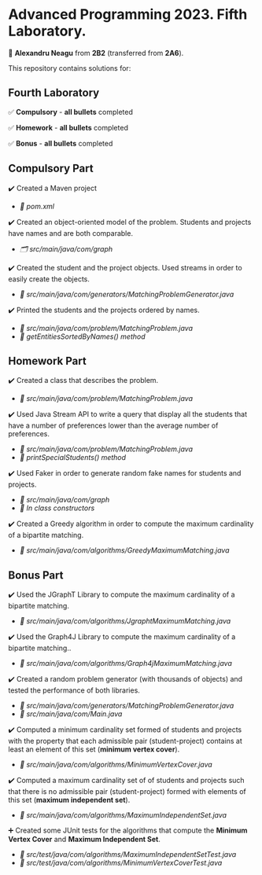 # Advanced Programming 2023. Fifth Laboratory.

:adult: **Alexandru Neagu** from **2B2** (transferred from **2A6**).

This repository contains solutions for:

## Fourth Laboratory ##

:white_check_mark: **Compulsory** - **all bullets** completed

:white_check_mark: **Homework** - **all bullets** completed

:white_check_mark: **Bonus** - **all bullets** completed

## Compulsory Part ##

:heavy_check_mark: Created a Maven project
  - _:file_folder: pom.xml_

:heavy_check_mark: Created an object-oriented model of the problem. Students and projects have names and are both comparable.
  - _:card_index_dividers: src/main/java/com/graph_
  
:heavy_check_mark: Created the student and the project objects. Used streams in order to easily create the objects.
  - _:file_folder: src/main/java/com/generators/MatchingProblemGenerator.java_

:heavy_check_mark: Printed the students and the projects ordered by names.
  - _:file_folder: src/main/java/com/problem/MatchingProblem.java_
  - _:page_with_curl: getEntitiesSortedByNames() method_
  
## Homework Part ##

:heavy_check_mark: Created a class that describes the problem.
  - _:file_folder: src/main/java/com/problem/MatchingProblem.java_

:heavy_check_mark: Used Java Stream API to write a query that display all the students that have a number of preferences lower than the average number of preferences.
  - _:file_folder: src/main/java/com/problem/MatchingProblem.java_
  - _:page_with_curl: printSpecialStudents() method_

:heavy_check_mark: Used Faker in order to generate random fake names for students and projects.
  - _:file_folder: src/main/java/com/graph_
  -  _:page_with_curl: In class constructors_

:heavy_check_mark: Created a Greedy algorithm in order to compute the maximum cardinality of a bipartite matching.
  - _:file_folder: src/main/java/com/algorithms/GreedyMaximumMatching.java_

## Bonus Part ##

:heavy_check_mark: Used the JGraphT Library to compute the maximum cardinality of a bipartite matching.
  - _:file_folder: src/main/java/com/algorithms/JgraphtMaximumMatching.java_

:heavy_check_mark: Used the Graph4J Library to compute the maximum cardinality of a bipartite matching..
  - _:file_folder: src/main/java/com/algorithms/Graph4jMaximumMatching.java_

:heavy_check_mark: Created a random problem generator (with thousands of objects) and tested the performance of both libraries.
  - _:file_folder: src/main/java/com/generators/MatchingProblemGenerator.java_
  - _:file_folder: src/main/java/com/Main.java_

:heavy_check_mark: Computed a minimum cardinality set formed of students and projects with the property that each admissible pair (student-project) contains at least an element of this set (**minimum vertex cover**).
  - _:file_folder: src/main/java/com/algorithms/MinimumVertexCover.java_

:heavy_check_mark: Computed a maximum cardinality set of of students and projects such that there is no admissible pair (student-project) formed with elements of this set (**maximum independent set**).
  - _:file_folder: src/main/java/com/algorithms/MaximumIndependentSet.java_

 :heavy_plus_sign: Created some JUnit tests for the algorithms that compute the **Minimum Vertex Cover** and **Maximum Independent Set**. 
 - _:file_folder: src/test/java/com/algorithms/MaximumIndependentSetTest.java_
 - _:file_folder: src/test/java/com/algorithms/MinimumVertexCoverTest.java_

